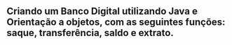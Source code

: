## Criando um Banco Digital utilizando Java e Orientação a objetos, com as seguintes funções: saque, transferência, saldo e extrato.
